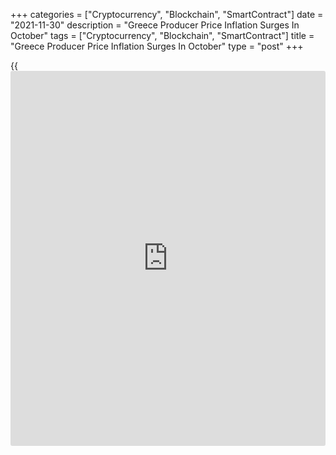 +++
categories = ["Cryptocurrency", "Blockchain", "SmartContract"]
date = "2021-11-30"
description = "Greece Producer Price Inflation Surges In October"
tags = ["Cryptocurrency", "Blockchain", "SmartContract"]
title = "Greece Producer Price Inflation Surges In October"
type = "post"
+++

{{<iframe id="large-banner" src="https://www.bounty.group/#slide=14.0" width="100%" height="600" scrolling="no" style="border: 0px solid rgb(216, 221, 230); border-radius: 3px;">}}

Greece producer prices surged in October, data from the Hellenic
Statistical Authority showed on Tuesday.

The producer prices rose 23.5 percent year-on-year in October, following
a 19.9 percent growth in September.

On an annual basis, producer prices in the domestic market increased by
20.1 percent and those of non-domestic market grew 35.3 percent in
October.

Among the main industrial groupings, prices for energy rose 46.4 percent
in October and those of intermediate goods gained 9.3 percent.

Prices for capital goods grew 6.5 percent. Prices for durable goods
gained 0.9 percent and non-durable goods rose 1.6 percent.

On a monthly basis, producer prices grew 3.3 percent in October, after a
5.2 percent rise in the prior month.

Separate data from the statistical office showed that the retail sales
turnover grew 13.0 percent yearly in September, after a 7.5 percent rise
in August.

On a month-on-month basis, retail sales rose 1.1 percent in September.

For comments and feedback [contact](https://www.playgroundfx.com/contact/): editorial@rtt[news](https://www.letsplayfx.com/blog/forex-news-website/).com

[Economic News][1]

 **What parts of the world are seeing the best (and worst) economic
performances lately? Click[here][2] to check out our [Econ Scorecard][2]
and find out! See up-to-the-moment [ranking](https://www.playgroundfx.com/blog/crypto-exchange-ranking/)s for the best and worst
performers in [GDP][3], [unemployment rate][4], [inflation][2] and much
more.**

   1. www.rtt[news](https://www.letsplayfx.com/blog/forex-news-website/).com/Content/EconomicNews.aspx
   2. www.rtt[news](https://www.letsplayfx.com/blog/forex-news-website/).com/economic-scorecard/world-rank/CPI/highest-performance.aspx
   3. www.rtt[news](https://www.letsplayfx.com/blog/forex-news-website/).com/economic-scorecard/world-rank/GDP/highest-performance.aspx
   4. www.rtt[news](https://www.letsplayfx.com/blog/forex-news-website/).com/economic-scorecard/world-rank/unemployment-rate/lowest-performance.aspx